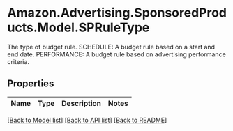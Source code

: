 # Amazon.Advertising.SponsoredProducts.Model.SPRuleType
The type of budget rule. SCHEDULE: A budget rule based on a start and end date. PERFORMANCE: A budget rule based on advertising performance criteria.

## Properties

Name | Type | Description | Notes
------------ | ------------- | ------------- | -------------

[[Back to Model list]](../README.md#documentation-for-models) [[Back to API list]](../README.md#documentation-for-api-endpoints) [[Back to README]](../README.md)

